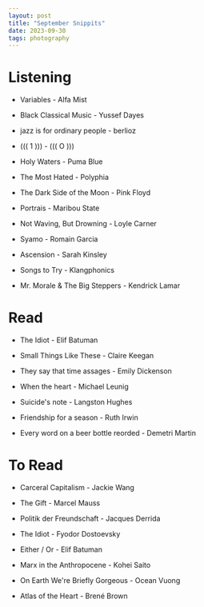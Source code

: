 ```yaml
---
layout: post
title: "September Snippits"
date: 2023-09-30
tags: photography
---
```


# Listening

* Variables - Alfa Mist

* Black Classical Music - Yussef Dayes

* jazz is for ordinary people - berlioz

* ((( 1 ))) - ((( O )))

* Holy Waters - Puma Blue

* The Most Hated - Polyphia 

* The Dark Side of the Moon - Pink Floyd

* Portrais - Maribou State

* Not Waving, But Drowning - Loyle Carner

* Syamo - Romain Garcia

* Ascension - Sarah Kinsley

* Songs to Try - Klangphonics

* Mr. Morale & The Big Steppers - Kendrick Lamar

# Read

* The Idiot - Elif Batuman

* Small Things Like These - Claire Keegan

* They say that time assages - Emily Dickenson

* When the heart - Michael Leunig

* Suicide's note - Langston Hughes

* Friendship for a season - Ruth Irwin

* Every word on a beer bottle reorded - Demetri Martin

# To Read

* Carceral Capitalism - Jackie Wang

* The Gift - Marcel Mauss

* Politik der Freundschaft - Jacques Derrida

* The Idiot - Fyodor Dostoevsky

* Either / Or - Elif Batuman

* Marx in the Anthropocene - Kohei Saito

* On Earth We're Briefly Gorgeous - Ocean Vuong

* Atlas of the Heart - Brené Brown
